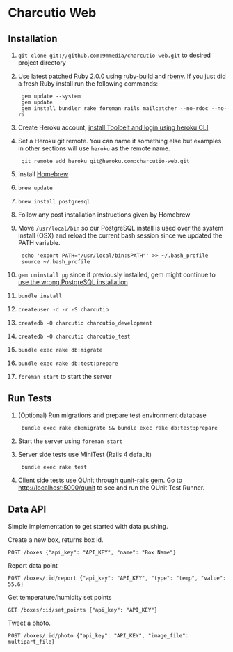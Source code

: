 # Charcutio Web

## Installation

1. `git clone git://github.com:9mmedia/charcutio-web.git` to desired project directory
2. Use latest patched Ruby 2.0.0 using [ruby-build](https://github.com/sstephenson/ruby-build) and [rbenv](https://github.com/sstephenson/rbenv). If you just did a fresh Ruby install run the following commands:

        gem update --system
        gem update
        gem install bundler rake foreman rails mailcatcher --no-rdoc --no-ri

3. Create Heroku account, [install Toolbelt and login using heroku CLI](https://devcenter.heroku.com/articles/quickstart#step-2-install-the-heroku-toolbelt)
4. Set a Heroku git remote. You can name it something else but examples in other sections will use `heroku` as the remote name.

        git remote add heroku git@heroku.com:charcutio-web.git

5. Install [Homebrew](http://brew.sh/)
6. `brew update`
7. `brew install postgresql`
8. Follow any post installation instructions given by Homebrew
9. Move `/usr/local/bin` so our PostgreSQL install is used over the system install (OSX) and reload the current bash session since we updated the PATH variable.

        echo 'export PATH="/usr/local/bin:$PATH"' >> ~/.bash_profile
        source ~/.bash_profile

10. `gem uninstall pg` since if previously installed, gem might continue to [use the wrong PostgreSQL installation](http://tammersaleh.com/posts/installing-postgresql-for-rails-3-1-on-lion)
11. `bundle install`
12. `createuser -d -r -S charcutio`
13. `createdb -O charcutio charcutio_development`
14. `createdb -O charcutio charcutio_test`
15. `bundle exec rake db:migrate`
16. `bundle exec rake db:test:prepare`
17. `foreman start` to start the server

## Run Tests

1. (Optional) Run migrations and prepare test environment database

      	bundle exec rake db:migrate && bundle exec rake db:test:prepare

2. Start the server using `foreman start`
3. Server side tests use MiniTest (Rails 4 default)

      	bundle exec rake test

4. Client side tests use QUnit through [qunit-rails gem](https://github.com/frodsan/qunit-rails). Go to [http://localhost:5000/qunit](http://localhost:5000/qunit) to see and run the QUnit Test Runner.

## Data API

Simple implementation to get started with data pushing.

Create a new box, returns box id.

    POST /boxes {"api_key": "API_KEY", "name": "Box Name"}

Report data point

    POST /boxes/:id/report {"api_key": "API_KEY", "type": "temp", "value": 55.6}

Get temperature/humidity set points

    GET /boxes/:id/set_points {"api_key": "API_KEY"}

Tweet a photo.

    POST /boxes/:id/photo {"api_key": "API_KEY", "image_file": multipart_file}
